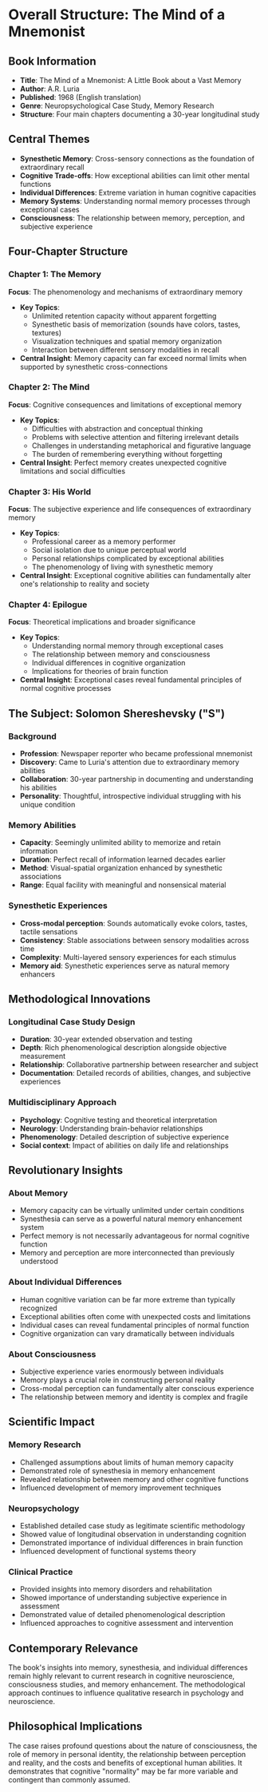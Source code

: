 # Overall Structure: The Mind of a Mnemonist

## Book Information
- **Title**: The Mind of a Mnemonist: A Little Book about a Vast Memory
- **Author**: A.R. Luria
- **Published**: 1968 (English translation)
- **Genre**: Neuropsychological Case Study, Memory Research
- **Structure**: Four main chapters documenting a 30-year longitudinal study

## Central Themes
- **Synesthetic Memory**: Cross-sensory connections as the foundation of extraordinary recall
- **Cognitive Trade-offs**: How exceptional abilities can limit other mental functions
- **Individual Differences**: Extreme variation in human cognitive capacities
- **Memory Systems**: Understanding normal memory processes through exceptional cases
- **Consciousness**: The relationship between memory, perception, and subjective experience

## Four-Chapter Structure

### Chapter 1: The Memory
**Focus**: The phenomenology and mechanisms of extraordinary memory
- **Key Topics**:
  - Unlimited retention capacity without apparent forgetting
  - Synesthetic basis of memorization (sounds have colors, tastes, textures)
  - Visualization techniques and spatial memory organization
  - Interaction between different sensory modalities in recall
- **Central Insight**: Memory capacity can far exceed normal limits when supported by synesthetic cross-connections

### Chapter 2: The Mind
**Focus**: Cognitive consequences and limitations of exceptional memory  
- **Key Topics**:
  - Difficulties with abstraction and conceptual thinking
  - Problems with selective attention and filtering irrelevant details
  - Challenges in understanding metaphorical and figurative language
  - The burden of remembering everything without forgetting
- **Central Insight**: Perfect memory creates unexpected cognitive limitations and social difficulties

### Chapter 3: His World
**Focus**: The subjective experience and life consequences of extraordinary memory
- **Key Topics**:
  - Professional career as a memory performer
  - Social isolation due to unique perceptual world
  - Personal relationships complicated by exceptional abilities
  - The phenomenology of living with synesthetic memory
- **Central Insight**: Exceptional cognitive abilities can fundamentally alter one's relationship to reality and society

### Chapter 4: Epilogue
**Focus**: Theoretical implications and broader significance
- **Key Topics**:
  - Understanding normal memory through exceptional cases
  - The relationship between memory and consciousness
  - Individual differences in cognitive organization
  - Implications for theories of brain function
- **Central Insight**: Exceptional cases reveal fundamental principles of normal cognitive processes

## The Subject: Solomon Shereshevsky ("S")

### Background
- **Profession**: Newspaper reporter who became professional mnemonist
- **Discovery**: Came to Luria's attention due to extraordinary memory abilities
- **Collaboration**: 30-year partnership in documenting and understanding his abilities
- **Personality**: Thoughtful, introspective individual struggling with his unique condition

### Memory Abilities
- **Capacity**: Seemingly unlimited ability to memorize and retain information
- **Duration**: Perfect recall of information learned decades earlier
- **Method**: Visual-spatial organization enhanced by synesthetic associations
- **Range**: Equal facility with meaningful and nonsensical material

### Synesthetic Experiences
- **Cross-modal perception**: Sounds automatically evoke colors, tastes, tactile sensations
- **Consistency**: Stable associations between sensory modalities across time
- **Complexity**: Multi-layered sensory experiences for each stimulus
- **Memory aid**: Synesthetic experiences serve as natural memory enhancers

## Methodological Innovations

### Longitudinal Case Study Design
- **Duration**: 30-year extended observation and testing
- **Depth**: Rich phenomenological description alongside objective measurement
- **Relationship**: Collaborative partnership between researcher and subject
- **Documentation**: Detailed records of abilities, changes, and subjective experiences

### Multidisciplinary Approach
- **Psychology**: Cognitive testing and theoretical interpretation
- **Neurology**: Understanding brain-behavior relationships
- **Phenomenology**: Detailed description of subjective experience
- **Social context**: Impact of abilities on daily life and relationships

## Revolutionary Insights

### About Memory
- Memory capacity can be virtually unlimited under certain conditions
- Synesthesia can serve as a powerful natural memory enhancement system
- Perfect memory is not necessarily advantageous for normal cognitive function
- Memory and perception are more interconnected than previously understood

### About Individual Differences
- Human cognitive variation can be far more extreme than typically recognized
- Exceptional abilities often come with unexpected costs and limitations
- Individual cases can reveal fundamental principles of normal function
- Cognitive organization can vary dramatically between individuals

### About Consciousness
- Subjective experience varies enormously between individuals
- Memory plays a crucial role in constructing personal reality
- Cross-modal perception can fundamentally alter conscious experience
- The relationship between memory and identity is complex and fragile

## Scientific Impact

### Memory Research
- Challenged assumptions about limits of human memory capacity
- Demonstrated role of synesthesia in memory enhancement
- Revealed relationship between memory and other cognitive functions
- Influenced development of memory improvement techniques

### Neuropsychology
- Established detailed case study as legitimate scientific methodology
- Showed value of longitudinal observation in understanding cognition
- Demonstrated importance of individual differences in brain function
- Influenced development of functional systems theory

### Clinical Practice
- Provided insights into memory disorders and rehabilitation
- Showed importance of understanding subjective experience in assessment
- Demonstrated value of detailed phenomenological description
- Influenced approaches to cognitive assessment and intervention

## Contemporary Relevance
The book's insights into memory, synesthesia, and individual differences remain highly relevant to current research in cognitive neuroscience, consciousness studies, and memory enhancement. The methodological approach continues to influence qualitative research in psychology and neuroscience.

## Philosophical Implications
The case raises profound questions about the nature of consciousness, the role of memory in personal identity, the relationship between perception and reality, and the costs and benefits of exceptional human abilities. It demonstrates that cognitive "normality" may be far more variable and contingent than commonly assumed.